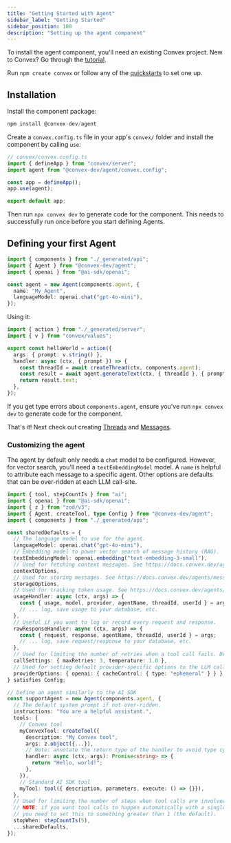 ```yaml
---
title: "Getting Started with Agent"
sidebar_label: "Getting Started"
sidebar_position: 100
description: "Setting up the agent component"
---
```


To install the agent component, you'll need an existing Convex project. New to
Convex? Go through the [tutorial](https://docs.convex.dev/tutorial/).

Run `npm create convex` or follow any of the
[quickstarts](https://docs.convex.dev/home) to set one up.

## Installation

Install the component package:

```ts
npm install @convex-dev/agent
```

Create a `convex.config.ts` file in your app's `convex/` folder and install the
component by calling `use`:

```ts
// convex/convex.config.ts
import { defineApp } from "convex/server";
import agent from "@convex-dev/agent/convex.config";

const app = defineApp();
app.use(agent);

export default app;
```

Then run `npx convex dev` to generate code for the component. This needs to
successfully run once before you start defining Agents.

## Defining your first Agent

```ts
import { components } from "./_generated/api";
import { Agent } from "@convex-dev/agent";
import { openai } from "@ai-sdk/openai";

const agent = new Agent(components.agent, {
  name: "My Agent",
  languageModel: openai.chat("gpt-4o-mini"),
});
```

Using it:

```ts
import { action } from "./_generated/server";
import { v } from "convex/values";

export const helloWorld = action({
  args: { prompt: v.string() },
  handler: async (ctx, { prompt }) => {
    const threadId = await createThread(ctx, components.agent);
    const result = await agent.generateText(ctx, { threadId }, { prompt });
    return result.text;
  },
});
```

If you get type errors about `components.agent`, ensure you've run
`npx convex dev` to generate code for the component.

That's it! Next check out creating [Threads](./threads.mdx) and
[Messages](./messages.mdx).

### Customizing the agent

The agent by default only needs a `chat` model to be configured. However, for
vector search, you'll need a `textEmbeddingModel` model. A `name` is helpful to
attribute each message to a specific agent. Other options are defaults that can
be over-ridden at each LLM call-site.

```ts
import { tool, stepCountIs } from "ai";
import { openai } from "@ai-sdk/openai";
import { z } from "zod/v3";
import { Agent, createTool, type Config } from "@convex-dev/agent";
import { components } from "./_generated/api";

const sharedDefaults = {
  // The language model to use for the agent.
  languageModel: openai.chat("gpt-4o-mini"),
  // Embedding model to power vector search of message history (RAG).
  textEmbeddingModel: openai.embedding("text-embedding-3-small"),
  // Used for fetching context messages. See https://docs.convex.dev/agents/context
  contextOptions,
  // Used for storing messages. See https://docs.convex.dev/agents/messages
  storageOptions,
  // Used for tracking token usage. See https://docs.convex.dev/agents/usage-tracking
  usageHandler: async (ctx, args) => {
    const { usage, model, provider, agentName, threadId, userId } = args;
    // ... log, save usage to your database, etc.
  },
  // Useful if you want to log or record every request and response.
  rawResponseHandler: async (ctx, args) => {
    const { request, response, agentName, threadId, userId } = args;
    // ... log, save request/response to your database, etc.
  },
  // Used for limiting the number of retries when a tool call fails. Default: 3.
  callSettings: { maxRetries: 3, temperature: 1.0 },
  // Used for setting default provider-specific options to the LLM calls.
  providerOptions: { openai: { cacheControl: { type: "ephemeral" } } },
} satisfies Config;

// Define an agent similarly to the AI SDK
const supportAgent = new Agent(components.agent, {
  // The default system prompt if not over-ridden.
  instructions: "You are a helpful assistant.",
  tools: {
    // Convex tool
    myConvexTool: createTool({
      description: "My Convex tool",
      args: z.object({...}),
      // Note: annotate the return type of the handler to avoid type cycles.
      handler: async (ctx, args): Promise<string> => {
        return "Hello, world!";
      },
    }),
    // Standard AI SDK tool
    myTool: tool({ description, parameters, execute: () => {}}),
  },
  // Used for limiting the number of steps when tool calls are involved.
  // NOTE: if you want tool calls to happen automatically with a single call,
  // you need to set this to something greater than 1 (the default).
  stopWhen: stepCountIs(5),
  ...sharedDefaults,
});
```
